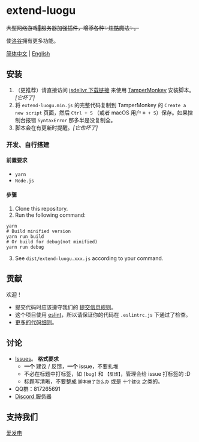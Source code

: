 # extend-luogu

~~大型网络游戏👀服务器加强插件，增添各种✨炫酷魔法✨。~~

使[洛谷](https://luogu.com.cn)拥有更多功能。

[简体中文](./README.zh-Hans.md) | [English](./README.md)

## 安装

1. （更推荐）请直接访问 [jsdelivr 下载链接](https://cdn.jsdelivr.net/gh/extend-luogu/extend-luogu/dist/extend-luogu.min.js) 来使用 [TamperMonkey](https://www.tampermonkey.net) 安装脚本。_[它坏了]_
2. 将 `extend-luogu.min.js` 的完整代码复制到 TamperMonkey 的 `Create a new script` 页面，然后 `Ctrl + S` （或者 macOS 用户 `⌘ + S`）保存。如果控制台报错 `SyntaxError` 那多半是没复制全。
3. 脚本会在有更新时提醒。_[它也坏了]_

### 开发、自行搭建
#### 前置要求
- `yarn`
- `Node.js`

#### 步骤
1. Clone this repository.
2. Run the following command:
```
yarn
# Build minified version
yarn run build
# Or build for debug(not minified)
yarn run debug
```
3. See `dist/extend-luogu.xxx.js` according to your command.

## 贡献

欢迎！

- 提交代码时应该遵守我们的 [提交信息规则](https://github.com/extend-luogu/ExtendLuoguGitCommitMsgStd)。
- 这个项目使用 [eslint](https://eslint.org/)，所以请保证你的代码在 `.eslintrc.js` 下通过了检查。
- [更多的代码细则](https://github.com/orgs/extend-luogu/projects/1)。

## 讨论

- [Issues](https://github.com/extend-luogu/extend-luogu/issues)。
  **格式要求**
  - **一个** 建议 / 反馈，**一个** issue，不要扎堆
  - 不必在标题中打标签，如 `[bug]` 和 `【反馈】`，管理会给 issue 打标签的 :D
  - 标题写清晰，不要整成 `脚本崩了怎么办` 或是 `十个建议` 之类的。
- QQ群：817265691
- [Discord 服务器](https://discord.gg/mHsx9crXjv)

## 支持我们

[爱发电](https://afdian.net/@extend-luogu)
